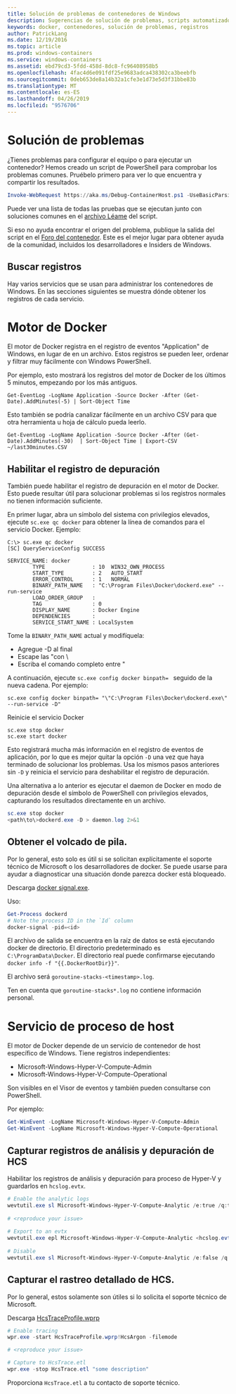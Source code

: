 ```yaml
---
title: Solución de problemas de contenedores de Windows
description: Sugerencias de solución de problemas, scripts automatizados e información de registro para los contenedores de Windows y Docker
keywords: docker, contenedores, solución de problemas, registros
author: PatrickLang
ms.date: 12/19/2016
ms.topic: article
ms.prod: windows-containers
ms.service: windows-containers
ms.assetid: ebd79cd3-5fdd-458d-8dc8-fc96408958b5
ms.openlocfilehash: 4fac4d6e091fdf25e9683adca438302ca3beebfb
ms.sourcegitcommit: 0deb653de8a14b32a1cfe3e1d73e5d3f31bbe83b
ms.translationtype: MT
ms.contentlocale: es-ES
ms.lasthandoff: 04/26/2019
ms.locfileid: "9576706"
---
```

# <a name="troubleshooting"></a>Solución de problemas

¿Tienes problemas para configurar el equipo o para ejecutar un contenedor? Hemos creado un script de PowerShell para comprobar los problemas comunes. Pruébelo primero para ver lo que encuentra y compartir los resultados.

```PowerShell
Invoke-WebRequest https://aka.ms/Debug-ContainerHost.ps1 -UseBasicParsing | Invoke-Expression
```
Puede ver una lista de todas las pruebas que se ejecutan junto con soluciones comunes en el [archivo Léame](https://github.com/Microsoft/Virtualization-Documentation/blob/live/windows-server-container-tools/Debug-ContainerHost/README.md) del script.

Si eso no ayuda encontrar el origen del problema, publique la salida del script en el [Foro del contenedor](https://social.msdn.microsoft.com/Forums/en-US/home?forum=windowscontainers). Este es el mejor lugar para obtener ayuda de la comunidad, incluidos los desarrolladores e Insiders de Windows.


## <a name="finding-logs"></a>Buscar registros
Hay varios servicios que se usan para administrar los contenedores de Windows. En las secciones siguientes se muestra dónde obtener los registros de cada servicio.

# <a name="docker-engine"></a>Motor de Docker
El motor de Docker registra en el registro de eventos "Application" de Windows, en lugar de en un archivo. Estos registros se pueden leer, ordenar y filtrar muy fácilmente con Windows PowerShell.

Por ejemplo, esto mostrará los registros del motor de Docker de los últimos 5 minutos, empezando por los más antiguos.

```
Get-EventLog -LogName Application -Source Docker -After (Get-Date).AddMinutes(-5) | Sort-Object Time 
```

Esto también se podría canalizar fácilmente en un archivo CSV para que otra herramienta u hoja de cálculo pueda leerlo.

```
Get-EventLog -LogName Application -Source Docker -After (Get-Date).AddMinutes(-30)  | Sort-Object Time | Export-CSV ~/last30minutes.CSV
```

## <a name="enabling-debug-logging"></a>Habilitar el registro de depuración
También puede habilitar el registro de depuración en el motor de Docker. Esto puede resultar útil para solucionar problemas si los registros normales no tienen información suficiente.

En primer lugar, abra un símbolo del sistema con privilegios elevados, ejecute `sc.exe qc docker` para obtener la línea de comandos para el servicio Docker.
Ejemplo:
```
C:\> sc.exe qc docker
[SC] QueryServiceConfig SUCCESS

SERVICE_NAME: docker
        TYPE               : 10  WIN32_OWN_PROCESS
        START_TYPE         : 2   AUTO_START
        ERROR_CONTROL      : 1   NORMAL
        BINARY_PATH_NAME   : "C:\Program Files\Docker\dockerd.exe" --run-service
        LOAD_ORDER_GROUP   :
        TAG                : 0
        DISPLAY_NAME       : Docker Engine
        DEPENDENCIES       :
        SERVICE_START_NAME : LocalSystem
```

Tome la `BINARY_PATH_NAME` actual y modifíquela:
- Agregue -D al final
- Escape las "con \
- Escriba el comando completo entre "

A continuación, ejecute `sc.exe config docker binpath= ` seguido de la nueva cadena. Por ejemplo: 
```
sc.exe config docker binpath= "\"C:\Program Files\Docker\dockerd.exe\" --run-service -D"
```


Reinicie el servicio Docker
```
sc.exe stop docker
sc.exe start docker
```

Esto registrará mucha más información en el registro de eventos de aplicación, por lo que es mejor quitar la opción `-D` una vez que haya terminado de solucionar los problemas. Usa los mismos pasos anteriores sin `-D` y reinicia el servicio para deshabilitar el registro de depuración.

Una alternativa a lo anterior es ejecutar el daemon de Docker en modo de depuración desde el símbolo de PowerShell con privilegios elevados, capturando los resultados directamente en un archivo.
```PowerShell
sc.exe stop docker
<path\to\>dockerd.exe -D > daemon.log 2>&1
```

## <a name="obtaining-stack-dump"></a>Obtener el volcado de pila.

Por lo general, esto solo es útil si se solicitan explícitamente el soporte técnico de Microsoft o los desarrolladores de docker. Se puede usarse para ayudar a diagnosticar una situación donde parezca docker está bloqueado. 

Descarga [docker signal.exe](https://github.com/jhowardmsft/docker-signal).

Uso:
```PowerShell
Get-Process dockerd
# Note the process ID in the `Id` column
docker-signal -pid=<id>
```

El archivo de salida se encuentra en la raíz de datos se está ejecutando docker de directorio. El directorio predeterminado es `C:\ProgramData\Docker`. El directorio real puede confirmarse ejecutando `docker info -f "{{.DockerRootDir}}"`.

El archivo será `goroutine-stacks-<timestamp>.log`.

Ten en cuenta que `goroutine-stacks*.log` no contiene información personal.


# <a name="host-compute-service"></a>Servicio de proceso de host
El motor de Docker depende de un servicio de contenedor de host específico de Windows. Tiene registros independientes: 
- Microsoft-Windows-Hyper-V-Compute-Admin
- Microsoft-Windows-Hyper-V-Compute-Operational

Son visibles en el Visor de eventos y también pueden consultarse con PowerShell.

Por ejemplo:
```PowerShell
Get-WinEvent -LogName Microsoft-Windows-Hyper-V-Compute-Admin
Get-WinEvent -LogName Microsoft-Windows-Hyper-V-Compute-Operational 
```

## <a name="capturing-hcs-analyticdebug-logs"></a>Capturar registros de análisis y depuración de HCS

Habilitar los registros de análisis y depuración para proceso de Hyper-V y guardarlos en `hcslog.evtx`.

```PowerShell
# Enable the analytic logs
wevtutil.exe sl Microsoft-Windows-Hyper-V-Compute-Analytic /e:true /q:true
     
# <reproduce your issue>
     
# Export to an evtx
wevtutil.exe epl Microsoft-Windows-Hyper-V-Compute-Analytic <hcslog.evtx>
     
# Disable
wevtutil.exe sl Microsoft-Windows-Hyper-V-Compute-Analytic /e:false /q:true
```

## <a name="capturing-hcs-verbose-tracing"></a>Capturar el rastreo detallado de HCS.

Por lo general, estos solamente son útiles si lo solicita el soporte técnico de Microsoft. 

Descarga [HcsTraceProfile.wprp](https://gist.github.com/jhowardmsft/71b37956df0b4248087c3849b97d8a71)

```PowerShell
# Enable tracing
wpr.exe -start HcsTraceProfile.wprp!HcsArgon -filemode

# <reproduce your issue>

# Capture to HcsTrace.etl
wpr.exe -stop HcsTrace.etl "some description"
```

Proporciona `HcsTrace.etl` a tu contacto de soporte técnico.
